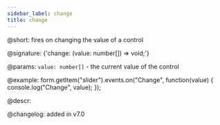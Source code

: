 ```yaml
---
sidebar_label: change
title: change
---          
```


@short: fires on changing the value of a control
 
@signature: {'change: (value: number[]) => void;'}

@params:
`value: number[]` - the current value of the control

@example:
form.getItem("slider").events.on("Change", function(value) {
    console.log("Change", value);
});

@descr:

@changelog: added in v7.0
